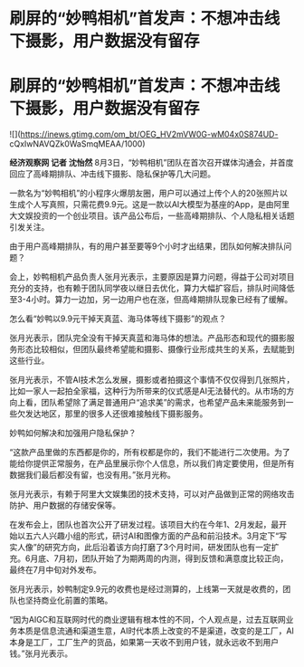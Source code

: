 # 刷屏的“妙鸭相机”首发声：不想冲击线下摄影，用户数据没有留存

# 刷屏的“妙鸭相机”首发声：不想冲击线下摄影，用户数据没有留存

![](https://inews.gtimg.com/om_bt/OEG_HV2mVW0G-wM04x0S874UD-
cQxIwNAVQZk0WaSmqMEAA/1000)

**经济观察网 记者 沈怡然** 8月3日，“妙鸭相机”团队在首次召开媒体沟通会，并首度回应了高峰期排队、冲击线下摄影、隐私保护等几大问题。

一款名为“妙鸭相机”的小程序火爆朋友圈，用户可以通过上传个人的20张照片以生成个人写真照，只需花费9.9元。这是一款以AI大模型为基座的App，是由阿里大文娱投资的一个创业项目。该产品公布后，一些高峰期排队、个人隐私相关话题引发关注。

由于用户高峰期排队，有的用户甚至要等9个小时才出结果，团队如何解决排队问题？

会上，妙鸭相机产品负责人张月光表示，主要原因是算力问题，得益于公司对项目充分的支持，也有赖于团队同学夜以继日去优化，算力大幅扩容后，排队时间降低至3-4小时。算力一边加，另一边用户也在涨，但高峰期排队现象已经有了缓解。

怎么看“妙鸭以9.9元干掉天真蓝、海马体等线下摄影”的观点？

张月光表示，团队完全没有干掉天真蓝和海马体的想法。产品形态和现代的摄影服务形态比较相似，但团队最终希望能和摄影、摄像行业形成共生的关系，去赋能到这些行业。

张月光表示，不管AI技术怎么发展，摄影或者拍摄这个事情不仅仅得到几张照片，比如一家人一起拍全家福，这种行为所带来的仪式感是AI无法替代的。从市场的方向上看，团队希望除了满足普通用户“追求美”的需求，也希望产品未来能服务到一些欠发达地区，那里的很多人还很难接触线下摄影服务。

妙鸭如何解决和加强用户隐私保护？

“这款产品里做的东西都是你的，所有权都是你的，我们不能进行二次使用。为了能给你提供正常服务，在产品里展示你个人信息，所以我们肯定要使用，但是所有数据我们最后都没有留，也没有用。”张月光称。

张月光表示，有赖于阿里大文娱集团的技术支持，可以对产品做到正常的网络攻击防护、用户数据的存储安保等。

在发布会上，团队也首次公开了研发过程。该项目大约在今年1、2月发起，最开始以五六人兴趣小组的形式，研讨AI和图像方面的产品和前沿技术。3月定下“写实人像”的研究方向，此后沿着该方向打磨了3个月时间，研发团队也有一定扩充。6月底、7月初，团队开始了为期两周的内测，得到反馈和满意度比较正向，最终在7月中旬对外发布。

张月光表示，妙鸭制定9.9元的收费也是经过测算的，上线第一天就是收费的，团队也坚持商业化前置的策略。

“因为AIGC和互联网时代的商业逻辑有根本性的不同，个人观点是，过去互联网业务本质是信息流通和渠道生意，AI时代本质上改变的不是渠道，改变的是工厂，AI本身是工厂，工厂生产的货品，如果第一天收不到用户钱，就永远收不到用户钱。”张月光表示。

